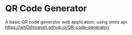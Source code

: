 # QR Code Generator
A basic QR code generator web application, 
using simle api
https://wh0shivansh.github.io/QR-code-generator/
